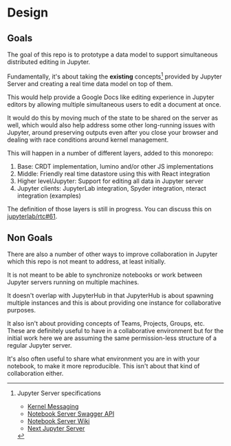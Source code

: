 # Design

## Goals

The goal of this repo is to prototype a data model to support simultaneous distributed
editing in Jupyter.

Fundamentally, it's about taking the **existing** concepts[^f1] provided by Jupyter Server and creating a real time data model on top of them.

This would help provide a Google Docs like editing experience in Jupyter editors by
allowing multiple simultaneous users to edit a document at once.

It would do this by moving much of the state to be shared on the server as well,
which would also help address some other long-running issues with Jupyter, around
preserving outputs even after you close your browser and dealing with race conditions
around kernel management.

This will happen in a number of different layers, added to this monorepo:

1. Base: CRDT implementation, lumino and/or other JS implementations
2. Middle: Friendly real time datastore using this with React integration
3. Higher level/Jupyter: Support for editing all data in Jupyter server
4. Jupyter clients: JupyterLab integration, Spyder integration, nteract integration (examples)

The definition of those layers is still in progress. You can discuss this on [jupyterlab/rtc#61](https://github.com/jupyterlab/rtc/issues/61).

## Non Goals

There are also a number of other ways to improve collaboration in Jupyter which this repo is not meant to address, at least initially.

It is not meant to be able to synchronize notebooks or work between Jupyter servers
running on multiple machines.

It doesn't overlap with JupyterHub in that JupyterHub is about spawning multiple instances and this is about providing one instance for collaborative purposes.

It also isn't about providing concepts of Teams, Projects, Groups, etc. These are definitely useful to have in a collaborative environment but for the initial work here we are assuming the same permission-less structure of a regular Jupyter server.

It's also often useful to share what environment you are in with your notebook, to make it more reproducible. This isn't about that kind of collaboration either.

[^f1]: Jupyter Server specifications

    - [Kernel Messaging](https://jupyter-client.readthedocs.io/en/stable/messaging.html)
    - [Notebook Server Swagger API](http://petstore.swagger.io/?url=https://raw.githubusercontent.com/jupyter/notebook/master/notebook/services/api/api.yaml)
    - [Notebook Server Wiki](https://github.com/jupyter/jupyter/wiki/Jupyter-Notebook-Server-API)
    - [Next Jupyter Server](https://jupyter-server.readthedocs.io)
